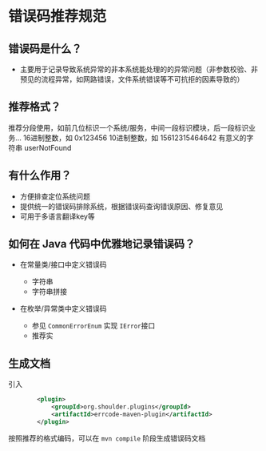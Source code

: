 # 错误码推荐规范

## 错误码是什么？
- 主要用于记录导致系统异常的非本系统能处理的的异常问题（非参数校验、非预见的流程异常，如网路错误，文件系统错误等不可抗拒的因素导致的）

## 推荐格式？
推荐分段使用，如前几位标识一个系统/服务，中间一段标识模块，后一段标识业务...
16进制整数，如 0x123456
10进制整数，如 15612315464642
有意义的字符串 userNotFound

## 有什么作用？
- 方便排查定位系统问题
- 提供统一的错误码排除系统，根据错误码查询错误原因、修复意见
- 可用于多语言翻译key等

## 如何在 Java 代码中优雅地记录错误码？
- 在常量类/接口中定义错误码
    - 字符串
    - 字符串拼接
    
- 在枚举/异常类中定义错误码
    - 参见 `CommonErrorEnum` 实现 `IError`接口
    - 推荐实
    
## 生成文档
引入 
```xml
        <plugin>
            <groupId>org.shoulder.plugins</groupId>
            <artifactId>errcode-maven-plugin</artifactId>
        </plugin>
```
按照推荐的格式编码，可以在 `mvn compile` 阶段生成错误码文档